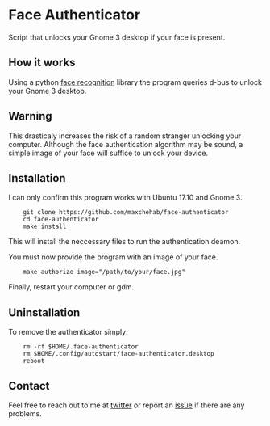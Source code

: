 # Face Authenticator
Script that unlocks your Gnome 3 desktop if your face is present.

## How it works
Using a python [face recognition](https://github.com/ageitgey/face_recognition) library the program queries d-bus to unlock your Gnome 3 desktop.

## Warning
This drasticaly increases the risk of a random stranger unlocking your computer. Although the face authentication algorithm may be sound, a simple image of your face will suffice to unlock your device.

## Installation

I can only confirm this program works with Ubuntu 17.10 and Gnome 3.

```
    git clone https://github.com/maxchehab/face-authenticator
    cd face-authenticator
    make install
```
This will install the neccessary files to run the authentication deamon.

You must now provide the program with an image of your face. 

```
    make authorize image="/path/to/your/face.jpg"
```

Finally, restart your computer or gdm.

## Uninstallation
To remove the authenticator simply:

```
    rm -rf $HOME/.face-authenticator
    rm $HOME/.config/autostart/face-authenticator.desktop
    reboot
```

## Contact
Feel free to reach out to me at [twitter](https://twitter.com/maxchehab) or report an [issue](https://github.com/maxchehab/face-authenticator/issues) if there are any problems.


